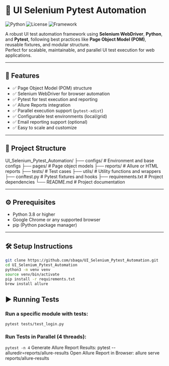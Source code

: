 # 🧪 UI Selenium Pytest Automation

![Python](https://img.shields.io/badge/Python-3.8%2B-blue.svg)
![License](https://img.shields.io/badge/License-MIT-green.svg)
![Framework](https://img.shields.io/badge/Framework-Pytest-yellow.svg)

A robust UI test automation framework using **Selenium WebDriver**, **Python**, and **Pytest**, following best practices like **Page Object Model (POM)**, reusable fixtures, and modular structure.  
Perfect for scalable, maintainable, and parallel UI test execution for web applications.

---

## 🚀 Features

- ✅ Page Object Model (POM) structure
- ✅ Selenium WebDriver for browser automation
- ✅ Pytest for test execution and reporting
- ✅ Allure Reports integration
- ✅ Parallel execution support (`pytest-xdist`)
- ✅ Configurable test environments (local/grid)
- ✅ Email reporting support (optional)
- ✅ Easy to scale and customize

---

## 📁 Project Structure

UI_Selenium_Pytest_Automation/
├── configs/           # Environment and base configs
├── pages/             # Page object models
├── reports/           # Allure or HTML reports
├── tests/             # Test cases
├── utils/             # Utility functions and wrappers
├── conftest.py        # Pytest fixtures and hooks
├── requirements.txt   # Project dependencies
└── README.md          # Project documentation

---

## ⚙️ Prerequisites

- Python 3.8 or higher
- Google Chrome or any supported browser
- pip (Python package manager)

---

## 🛠️ Setup Instructions

```bash
git clone https://github.com/sbaqa/UI_Selenium_Pytest_Automation.git
cd UI_Selenium_Pytest_Automation
python3 -m venv venv
source venv/bin/activate
pip install -r requirements.txt
brew install allure
```
## ▶️ Running Tests

### Run a specific module with tests: 
``` pytest tests/test_login.py ```

### Run Tests in Parallel (4 threads): 
``` pytest -n 4 ```
Generate Allure Report Results: pytest --alluredir=reports/allure-results
Open Allure Report in Browser: allure serve reports/allure-results



